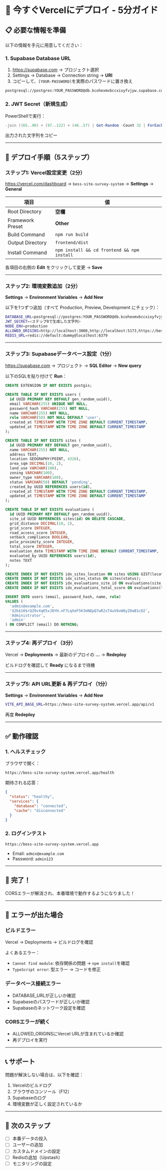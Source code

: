 # 🚀 今すぐVercelにデプロイ - 5分ガイド

## 📋 必要な情報を準備

以下の情報を手元に用意してください：

### 1. Supabase Database URL

1. https://supabase.com → プロジェクト選択
2. Settings → Database → Connection string → **URI**
3. コピーして、`[YOUR-PASSWORD]`を実際のパスワードに置き換え

```
postgresql://postgres:YOUR_PASSWORD@db.kcohexmvbccxixyfvjyw.supabase.co:5432/postgres
```

### 2. JWT Secret（新規生成）

PowerShellで実行：
```powershell
-join ((65..90) + (97..122) + (48..57) | Get-Random -Count 32 | ForEach-Object {[char]$_})
```

出力された文字列をコピー

---

## 🎯 デプロイ手順（5ステップ）

### ステップ1: Vercel設定変更（2分）

https://vercel.com/dashboard → `bess-site-survey-system` → **Settings** → **General**

| 項目 | 値 |
|------|-----|
| Root Directory | **空欄** |
| Framework Preset | **Other** |
| Build Command | `npm run build` |
| Output Directory | `frontend/dist` |
| Install Command | `npm install && cd frontend && npm install` |

各項目の右側の **Edit** をクリックして変更 → **Save**

---

### ステップ2: 環境変数追加（2分）

**Settings** → **Environment Variables** → **Add New**

以下を1つずつ追加（すべて Production, Preview, Development にチェック）：

```bash
DATABASE_URL=postgresql://postgres:YOUR_PASSWORD@db.kcohexmvbccxixyfvjyw.supabase.co:5432/postgres
JWT_SECRET=<ステップ0で生成した文字列>
NODE_ENV=production
ALLOWED_ORIGINS=http://localhost:3000,http://localhost:5173,https://bess-site-survey-system.vercel.app
REDIS_URL=redis://default:dummy@localhost:6379
```

---

### ステップ3: Supabaseデータベース設定（1分）

https://supabase.com → プロジェクト → **SQL Editor** → **New query**

以下のSQLを貼り付けて **Run**：

```sql
CREATE EXTENSION IF NOT EXISTS postgis;

CREATE TABLE IF NOT EXISTS users (
  id UUID PRIMARY KEY DEFAULT gen_random_uuid(),
  email VARCHAR(255) UNIQUE NOT NULL,
  password_hash VARCHAR(255) NOT NULL,
  name VARCHAR(255) NOT NULL,
  role VARCHAR(50) NOT NULL DEFAULT 'user',
  created_at TIMESTAMP WITH TIME ZONE DEFAULT CURRENT_TIMESTAMP,
  updated_at TIMESTAMP WITH TIME ZONE DEFAULT CURRENT_TIMESTAMP
);

CREATE TABLE IF NOT EXISTS sites (
  id UUID PRIMARY KEY DEFAULT gen_random_uuid(),
  name VARCHAR(255) NOT NULL,
  address TEXT,
  location GEOGRAPHY(POINT, 4326),
  area_sqm DECIMAL(10, 2),
  land_use VARCHAR(100),
  zoning VARCHAR(100),
  owner_type VARCHAR(100),
  status VARCHAR(50) DEFAULT 'pending',
  created_by UUID REFERENCES users(id),
  created_at TIMESTAMP WITH TIME ZONE DEFAULT CURRENT_TIMESTAMP,
  updated_at TIMESTAMP WITH TIME ZONE DEFAULT CURRENT_TIMESTAMP
);

CREATE TABLE IF NOT EXISTS evaluations (
  id UUID PRIMARY KEY DEFAULT gen_random_uuid(),
  site_id UUID REFERENCES sites(id) ON DELETE CASCADE,
  grid_distance DECIMAL(10, 2),
  grid_score INTEGER,
  road_access_score INTEGER,
  setback_compliance BOOLEAN,
  pole_proximity_score INTEGER,
  total_score INTEGER,
  evaluation_date TIMESTAMP WITH TIME ZONE DEFAULT CURRENT_TIMESTAMP,
  evaluated_by UUID REFERENCES users(id),
  notes TEXT
);

CREATE INDEX IF NOT EXISTS idx_sites_location ON sites USING GIST(location);
CREATE INDEX IF NOT EXISTS idx_sites_status ON sites(status);
CREATE INDEX IF NOT EXISTS idx_evaluations_site_id ON evaluations(site_id);
CREATE INDEX IF NOT EXISTS idx_evaluations_total_score ON evaluations(total_score);

INSERT INTO users (email, password_hash, name, role)
VALUES (
  'admin@example.com',
  '$2b$10$rQZ9vXqK5xJ8YH.nF7LqXeF5K3mN8pQ7wR2sT4uV6xW8yZ0aB1cD2',
  'Administrator',
  'admin'
) ON CONFLICT (email) DO NOTHING;
```

---

### ステップ4: 再デプロイ（3分）

Vercel → **Deployments** → 最新のデプロイの **...** → **Redeploy**

ビルドログを確認して **Ready** になるまで待機

---

### ステップ5: API URL更新 & 再デプロイ（1分）

**Settings** → **Environment Variables** → **Add New**

```bash
VITE_API_BASE_URL=https://bess-site-survey-system.vercel.app/api/v1
```

再度 **Redeploy**

---

## ✅ 動作確認

### 1. ヘルスチェック

ブラウザで開く：
```
https://bess-site-survey-system.vercel.app/health
```

期待される応答：
```json
{
  "status": "healthy",
  "services": {
    "database": "connected",
    "cache": "disconnected"
  }
}
```

### 2. ログインテスト

```
https://bess-site-survey-system.vercel.app
```

- Email: `admin@example.com`
- Password: `admin123`

---

## 🎉 完了！

CORSエラーが解消され、本番環境で動作するようになりました！

---

## 🐛 エラーが出た場合

### ビルドエラー

Vercel → Deployments → ビルドログを確認

よくあるエラー：
- `Cannot find module`: 依存関係の問題 → `npm install`を確認
- `TypeScript error`: 型エラー → コードを修正

### データベース接続エラー

- DATABASE_URLが正しいか確認
- Supabaseのパスワードが正しいか確認
- Supabaseのネットワーク設定を確認

### CORSエラーが続く

- ALLOWED_ORIGINSにVercel URLが含まれているか確認
- 再デプロイを実行

---

## 📞 サポート

問題が解決しない場合は、以下を確認：

1. Vercelのビルドログ
2. ブラウザのコンソール（F12）
3. Supabaseのログ
4. 環境変数が正しく設定されているか

---

## 🚀 次のステップ

- [ ] 本番データの投入
- [ ] ユーザーの追加
- [ ] カスタムドメインの設定
- [ ] Redisの追加（Upstash）
- [ ] モニタリングの設定
